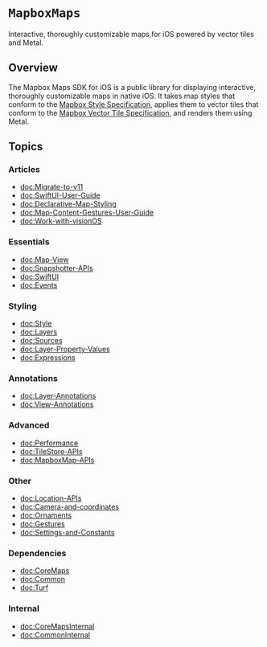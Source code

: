 # ``MapboxMaps``

Interactive, thoroughly customizable maps for iOS powered by vector tiles and Metal.

## Overview

The Mapbox Maps SDK for iOS is a public library for displaying interactive, thoroughly customizable maps in native iOS. It takes map styles that conform to the [Mapbox Style Specification](https://docs.mapbox.com/mapbox-gl-js/style-spec/), applies them to vector tiles that conform to the [Mapbox Vector Tile Specification](https://github.com/mapbox/vector-tile-spec), and renders them using Metal.


## Topics

### Articles
- <doc:Migrate-to-v11>
- <doc:SwiftUI-User-Guide>
- <doc:Declarative-Map-Styling>
- <doc:Map-Content-Gestures-User-Guide>
- <doc:Work-with-visionOS>

### Essentials
- <doc:Map-View>
- <doc:Snapshotter-APIs>
- <doc:SwiftUI>
- <doc:Events>

### Styling
- <doc:Style>
- <doc:Layers>
- <doc:Sources>
- <doc:Layer-Property-Values>
- <doc:Expressions>


### Annotations
- <doc:Layer-Annotations>
- <doc:View-Annotations>

### Advanced
- <doc:Performance>
- <doc:TileStore-APIs>
- <doc:MapboxMap-APIs>

### Other
- <doc:Location-APIs>
- <doc:Camera-and-coordinates>
- <doc:Ornaments>
- <doc:Gestures>
- <doc:Settings-and-Constants>

### Dependencies
- <doc:CoreMaps>
- <doc:Common>
- <doc:Turf>

### Internal
- <doc:CoreMapsInternal>
- <doc:CommonInternal>
